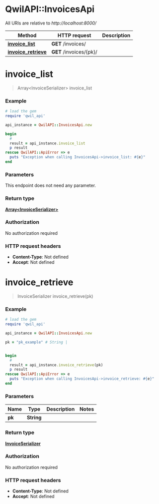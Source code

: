 # QwilAPI::InvoicesApi

All URIs are relative to *http://localhost:8000/*

Method | HTTP request | Description
------------- | ------------- | -------------
[**invoice_list**](InvoicesApi.md#invoice_list) | **GET** /invoices/ | 
[**invoice_retrieve**](InvoicesApi.md#invoice_retrieve) | **GET** /invoices/{pk}/ | 


# **invoice_list**
> Array&lt;InvoiceSerializer&gt; invoice_list





### Example
```ruby
# load the gem
require 'qwil_api'

api_instance = QwilAPI::InvoicesApi.new

begin
  #
  result = api_instance.invoice_list
  p result
rescue QwilAPI::ApiError => e
  puts "Exception when calling InvoicesApi->invoice_list: #{e}"
end
```

### Parameters
This endpoint does not need any parameter.

### Return type

[**Array&lt;InvoiceSerializer&gt;**](InvoiceSerializer.md)

### Authorization

No authorization required

### HTTP request headers

 - **Content-Type**: Not defined
 - **Accept**: Not defined



# **invoice_retrieve**
> InvoiceSerializer invoice_retrieve(pk)





### Example
```ruby
# load the gem
require 'qwil_api'

api_instance = QwilAPI::InvoicesApi.new

pk = "pk_example" # String | 


begin
  #
  result = api_instance.invoice_retrieve(pk)
  p result
rescue QwilAPI::ApiError => e
  puts "Exception when calling InvoicesApi->invoice_retrieve: #{e}"
end
```

### Parameters

Name | Type | Description  | Notes
------------- | ------------- | ------------- | -------------
 **pk** | **String**|  | 

### Return type

[**InvoiceSerializer**](InvoiceSerializer.md)

### Authorization

No authorization required

### HTTP request headers

 - **Content-Type**: Not defined
 - **Accept**: Not defined



